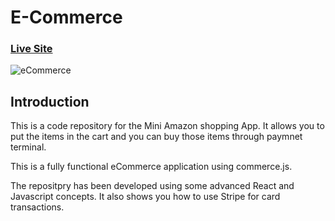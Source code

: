 # E-Commerce

### [Live Site](https://commerce-js.netlify.app/)

![eCommerce](https://i.ibb.co/mH9SNNq/Build-an-e-commerce-1.png)

## Introduction

This is a code repository for the Mini Amazon shopping App. It allows you to put the items in the cart and you can buy those items through paymnet terminal.

This is a fully functional eCommerce application using commerce.js.

The repositpry has been developed using some advanced React and Javascript concepts. It also shows you how to use Stripe for card transactions.
